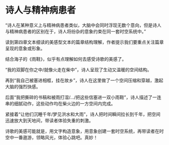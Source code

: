 # 诗人与精神病患者


“诗人在某种意义上与精神病患者类似，大脑中会同时浮现无数个意向，但是诗人与精神病患者的区别在于，诗人将纷杂的意象约束在同一套时空系统中。”

读到第四章文本细读的美感型文本的篇章结构理解，作者提示我们要重点关注篇章呈现的意象或形象。

结合海子的《雨鞋》，似乎有点理解如何去感受诗歌的美感了。

“我的双脚在你之中/就像火走在柴中”，诗人呈现了生动又温暖的空间结构。

再到“我自己被塞进相框，挂在故乡”，诗人在这里做了一个空间压缩和穿越，激起大脑的强烈快感。

后面“我把撕碎的书稿和被雨打湿/…/把这些信塞进一双小雨鞋”，诗人描述了一连串的细腻动作，这些动作均在柴火边的一方空间内完成。

紧接着“让他们沉睡千年/梦见洪水和大雨”，诗人把时间瞬间拉长到千年，把空间迅速放大到天地间，带读者体验失重的刺激。

诗歌的美感可能就是，用文字构造意象，用意象创建一套时空系统，再带读者在时空中一番遨游，领略风光，体验心跳吧。真妙！
